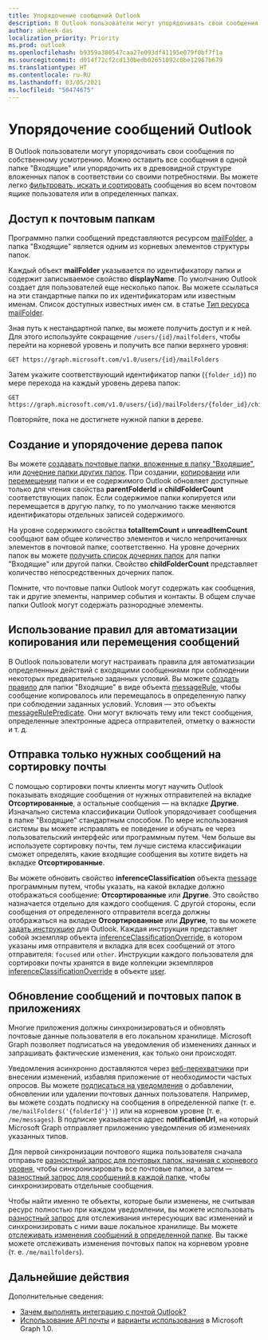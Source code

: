 ```yaml
---
title: Упорядочение сообщений Outlook
description: В Outlook пользователи могут упорядочивать свои сообщения по собственному усмотрению. Можно оставить все сообщения в одной папке "Входящие" или упорядочить их в древовидной структуре вложенных папок в соответствии со своими потребностями. Вы можете легко фильтровать, искать и сортировать сообщения во всем
author: abheek-das
localization_priority: Priority
ms.prod: outlook
ms.openlocfilehash: b9359a380547caa27e093df41195e079f0bf7f1a
ms.sourcegitcommit: d014f72cf2cd130bedb02651092c0be12967b679
ms.translationtype: HT
ms.contentlocale: ru-RU
ms.lasthandoff: 03/05/2021
ms.locfileid: "50474675"
---
```

# <a name="organize-outlook-messages"></a>Упорядочение сообщений Outlook

В Outlook пользователи могут упорядочивать свои сообщения по собственному усмотрению. Можно оставить все сообщения в одной папке "Входящие" или упорядочить их в древовидной структуре вложенных папок в соответствии со своими потребностями. Вы можете легко [фильтровать, искать и сортировать](query-parameters.md) сообщения во всем почтовом ящике пользователя или в определенных папках.

## <a name="accessing-mail-folders"></a>Доступ к почтовым папкам

Программно папки сообщений представляются ресурсом [mailFolder](/graph/api/resources/mailfolder?view=graph-rest-1.0), а папка "Входящие" является одним из корневых элементов структуры папок.

Каждый объект **mailFolder** указывается по идентификатору папки и содержит записываемое свойство **displayName**. По умолчанию Outlook создает для пользователей еще несколько папок. Вы можете ссылаться на эти стандартные папки по их идентификаторам или известным именам. Список доступных известных имен см. в статье [Тип ресурса mailFolder](/graph/api/resources/mailfolder?view=graph-rest-1.0).

Зная путь к нестандартной папке, вы можете получить доступ и к ней. Для этого используйте сокращение `/users/{id}/mailfolders`, чтобы перейти на корневой уровень и получить все папки верхнего уровня:

```http
GET https://graph.microsoft.com/v1.0/users/{id}/mailFolders
```

Затем укажите соответствующий идентификатор папки (`{folder_id}`) по мере перехода на каждый уровень дерева папок:

```http
GET https://graph.microsoft.com/v1.0/users/{id}/mailFolders/{folder_id}/childfolders
```

Повторяйте, пока не достигнете нужной папки в дереве.

## <a name="creating-and-organizing-the-folder-tree"></a>Создание и упорядочение дерева папок

Вы можете [создавать почтовые папки, вложенные в папку "Входящие"](/graph/api/user-post-mailfolders?view=graph-rest-1.0), или [дочерние папки других папок](/graph/api/mailfolder-post-childfolders?view=graph-rest-1.0). При создании, [копировании](/graph/api/mailfolder-copy?view=graph-rest-1.0) или [перемещении](/graph/api/mailfolder-move?view=graph-rest-1.0) папки и ее содержимого Outlook обновляет доступные только для чтения свойства **parentFolderId** и **childFolderCount** соответствующих папок. Если содержимое папки копируется или перемещается в другую папку, то по умолчанию также меняются идентификаторы отдельных записей содержимого.

На уровне содержимого свойства **totalItemCount** и **unreadItemCount** сообщают вам общее количество элементов и число непрочитанных элементов в почтовой папке, соответственно.
На уровне дочерних папок вы можете [получить список дочерних папок](/graph/api/user-list-mailfolders?view=graph-rest-1.0) для папки "Входящие" или другой папки.
Свойство **childFolderCount** представляет количество непосредственных дочерних папок.

Помните, что почтовые папки Outlook могут содержать как сообщения, так и другие элементы, например события и контакты. В общем случае папки Outlook могут содержать разнородные элементы.

## <a name="using-rules-to-automate-copying-or-moving-messages"></a>Использование правил для автоматизации копирования или перемещения сообщений

В Outlook пользователи могут настраивать правила для автоматизации определенных действий с входящими сообщениями при соблюдении некоторых предварительно заданных условий. Вы можете [создать правило](/graph/api/mailfolder-post-messagerules?view=graph-rest-1.0) для папки "Входящие" в виде объекта [messageRule](/graph/api/resources/messagerule?view=graph-rest-1.0), чтобы сообщение копировалось или перемещалось в определенную папку при соблюдении заданных условий.
Условия — это объекты [messageRulePredicate](/graph/api/resources/messagerulepredicates?view=graph-rest-1.0). Они могут включать тему или текст сообщения, определенные электронные адреса отправителей, отметку о важности и т. д.

## <a name="directing-only-the-messages-you-care-for-to-the-focused-inbox"></a>Отправка только нужных сообщений на сортировку почты

С помощью сортировки почты клиенты могут научить Outlook показывать входящие сообщения от нужных отправителей на вкладке **Отсортированные**, а остальные сообщения — на вкладке **Другие**. Изначально система классификации Outlook упорядочивает сообщения в папке "Входящие" стандартным способом. По мере использования системы вы можете исправлять ее поведение и обучать ее через пользовательский интерфейс или программным путем. Чем больше вы используете сортировку почты, тем лучше система классификации сможет определять, какие входящие сообщения вы хотите видеть на вкладке **Отсортированные**.

Вы можете обновить свойство **inferenceClassification** объекта [message](/graph/api/resources/message?view=graph-rest-1.0) программным путем, чтобы указать, на какой вкладке должно отображаться сообщение: **Отсортированные** или **Другие**. Это свойство назначается отдельно для каждого сообщения. С другой стороны, если сообщения от определенного отправителя всегда должны отображаться на вкладке **Отсортированные** или **Другие**, то вы можете [задать инструкцию](/graph/api/inferenceclassification-post-overrides?view=graph-rest-1.0) для Outlook. Каждая инструкция представляет собой экземпляр объекта [inferenceClassificationOverride](/graph/api/resources/inferenceclassificationoverride?view=graph-rest-1.0), в котором указаны имя отправителя и вкладка для всех сообщений от этого отправителя: `focused` или `other`. Инструкции каждого пользователя для сортировки почты хранятся в виде коллекции экземпляров [inferenceClassificationOverride](/graph/api/resources/inferenceclassificationoverride?view=graph-rest-1.0) в объекте [user](/graph/api/resources/user?view=graph-rest-1.0).

## <a name="keeping-messages-and-mail-folders-up-to-date-in-apps"></a>Обновление сообщений и почтовых папок в приложениях

Многие приложения должны синхронизироваться и обновлять почтовые данные пользователя в его локальном хранилище. Microsoft Graph позволяет подписаться на уведомления об изменениях данных и запрашивать фактические изменения, как только они происходят.

Уведомления асинхронно доставляются через [веб-перехватчики](/graph/api/resources/webhooks?view=graph-rest-1.0) при внесении изменений, избавляя приложение от необходимости частых опросов. Вы можете [подписаться на уведомления](/graph/api/subscription-post-subscriptions?view=graph-rest-1.0) о добавлении, обновлении или удалении почтовых данных пользователя. Например, вы можете создать подписку на сообщения в определенной папке (т. е. `/me/mailFolders('{folderId'}')`) или на корневом уровне (т. е. `/me/messages`). В подписке указывается адрес **notificationUrl**, на который Microsoft Graph отправляет приложению уведомления об изменениях указанных типов.

Для первой синхронизации почтового ящика пользователя сначала отправьте [разностный запрос для почтовых папок, начиная с корневого уровня](/graph/api/mailfolder-delta?view=graph-rest-1.0), чтобы синхронизировать все почтовые папки, а затем — [разностный запрос для сообщений в каждой папке](/graph/api/message-delta?view=graph-rest-1.0), чтобы синхронизировать отдельные сообщения.

Чтобы найти именно те объекты, которые были изменены, не считывая ресурс полностью при каждом уведомлении, вы можете использовать [разностный запрос](delta-query-overview.md) для отслеживания интересующих вас изменений и синхронизировать с ними ваше локальное хранилище. Вы можете [отслеживать изменения сообщений в определенной папке](delta-query-messages.md). Вы также можете отслеживать изменения почтовых папок на корневом уровне (т. е. `/me/mailfolders`).

## <a name="next-steps"></a>Дальнейшие действия

Дополнительные сведения:

- [Зачем выполнять интеграцию с почтой Outlook?](outlook-mail-concept-overview.md)
- [Использование API почты](/graph/api/resources/mail-api-overview?view=graph-rest-1.0) и [варианты использования](/graph/api/resources/mail-api-overview?view=graph-rest-1.0#common-use-cases) в Microsoft Graph 1.0.
